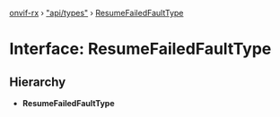 [onvif-rx](../README.md) › ["api/types"](../modules/_api_types_.md) › [ResumeFailedFaultType](_api_types_.resumefailedfaulttype.md)

# Interface: ResumeFailedFaultType

## Hierarchy

* **ResumeFailedFaultType**
